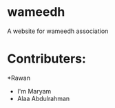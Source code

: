 # wameedh
A website for wameedh association

# Contributers:
*Rawan 
* I'm Maryam
* Alaa Abdulrahman 
